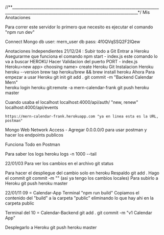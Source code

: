 //**_______________________________________________________________________________________________________________________________________________*/
Mis Anotaciones

Para correr este servidor lo primero que necesito es ejecutar el comando "npm run dev"

Connect Mongo
db user: mern_user
db pass: 4f0QVqSSQ2F2IQew

Anotaciones Independientes
21/12/24 : 
Subir todo a Git
Entrar a Heroku
Asegurarme que funciona el comando 
    npm start - index.js
este comando lo va a buscar HEROKU
Hacer Validacion del puerto 
PORT - index.js
Heroku>new app> choosing name> create
Heroku Git
Instalacion Heroku
heroku --version
    brew tap heroku/brew && brew install heroku
Ahora Para empezar a usar Heroku
    git init
    git add .
    git commit -m "Backend Calendar Mern"   
    heroku login
    heroku git:remote -a mern-calendar-frank
    git push heroku master

Cuando usaba el localhost
    localhost:4000/api/auth/ "new, renew"
    localhost:4000/api/events 

    https://mern-calendar-frank.herokuapp.com "ya en linea esta es la URL, postman"

Mongo Web
Network Access - Agregar 0.0.0.0/0 para usar postman y hacer los endpoints publicos

Funciona Todo en Postman

Para saber los logs
heroku logs -n 1000 --tail

22/01/03
Para ver los cambios en el archivo 
    git status

Para hacer el despliegue del cambio solo en heroku
Respaldo
    git add .
Hago el commit
    git commit -m ""
(asi ya tengo los cambios locales)
Para subirlo a Heroku
    git push heroku master

22/01/11
09 = Calendar-App
Terminal
    "npm run build"
Copiamos el contenido del "build" a la carpeta "public" eliminando lo que hay ahi en la carpeta public

Terminal del 10 = Calendar-Backend
    git add .
    git commit -m "v1 Calendar App"

Desplegarlo a Heroku
    git push heroku master

